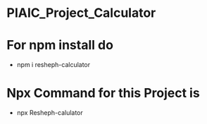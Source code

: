 # PIAIC_Project_Calculator
# For npm install do
* npm i resheph-calculator
# Npx Command for this Project is
* npx Resheph-calulator
